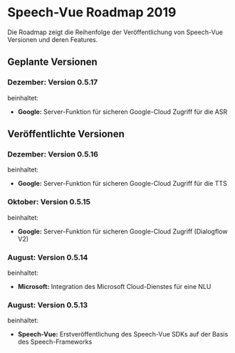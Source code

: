 # Speech-Vue Roadmap 2019

Die Roadmap zeigt die Reihenfolge der Veröffentlichung von Speech-Vue Versionen und deren Features.


## Geplante Versionen


### Dezember: Version 0.5.17

beinhaltet:

* **Google:** Server-Funktion für sicheren Google-Cloud Zugriff für die ASR



## Veröffentlichte Versionen



### Dezember: Version 0.5.16

beinhaltet:

* **Google:** Server-Funktion für sicheren Google-Cloud Zugriff für die TTS


### Oktober: Version 0.5.15

beinhaltet:

* **Google:** Server-Funktion für sicheren Google-Cloud Zugriff (Dialogflow V2)


### August: Version 0.5.14

beinhaltet:

* **Microsoft:** Integration des Microsoft Cloud-Dienstes für eine NLU


### August: Version 0.5.13

beinhaltet:

* **Speech-Vue:** Erstveröffentlichung des Speech-Vue SDKs auf der Basis des Speech-Frameworks

